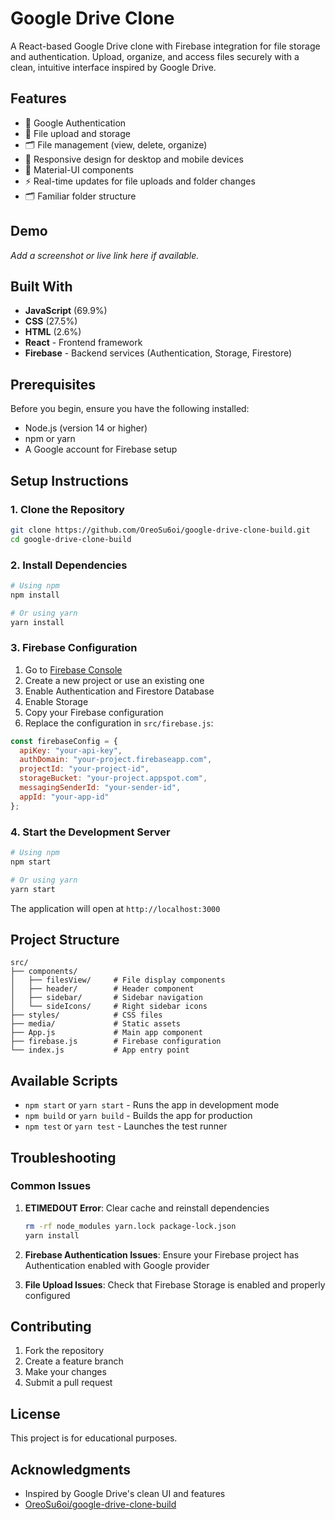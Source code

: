 # Google Drive Clone

A React-based Google Drive clone with Firebase integration for file storage and authentication. Upload, organize, and access files securely with a clean, intuitive interface inspired by Google Drive.

## Features

- 🔐 Google Authentication
- 📁 File upload and storage
- 🗂️ File management (view, delete, organize)
- 📱 Responsive design for desktop and mobile devices
- 🎨 Material-UI components
- ⚡ Real-time updates for file uploads and folder changes
- 🗂️ Familiar folder structure

## Demo

*Add a screenshot or live link here if available.*

## Built With

- **JavaScript** (69.9%)
- **CSS** (27.5%)
- **HTML** (2.6%)
- **React** - Frontend framework
- **Firebase** - Backend services (Authentication, Storage, Firestore)

## Prerequisites

Before you begin, ensure you have the following installed:
- Node.js (version 14 or higher)
- npm or yarn
- A Google account for Firebase setup

## Setup Instructions

### 1. Clone the Repository

```bash
git clone https://github.com/OreoSu6oi/google-drive-clone-build.git
cd google-drive-clone-build
```

### 2. Install Dependencies

```bash
# Using npm
npm install

# Or using yarn
yarn install
```

### 3. Firebase Configuration

1. Go to [Firebase Console](https://console.firebase.google.com/)
2. Create a new project or use an existing one
3. Enable Authentication and Firestore Database
4. Enable Storage
5. Copy your Firebase configuration
6. Replace the configuration in `src/firebase.js`:

```javascript
const firebaseConfig = {
  apiKey: "your-api-key",
  authDomain: "your-project.firebaseapp.com",
  projectId: "your-project-id",
  storageBucket: "your-project.appspot.com",
  messagingSenderId: "your-sender-id",
  appId: "your-app-id"
};
```

### 4. Start the Development Server

```bash
# Using npm
npm start

# Or using yarn
yarn start
```

The application will open at `http://localhost:3000`

## Project Structure

```
src/
├── components/
│   ├── filesView/     # File display components
│   ├── header/        # Header component
│   ├── sidebar/       # Sidebar navigation
│   └── sideIcons/     # Right sidebar icons
├── styles/            # CSS files
├── media/             # Static assets
├── App.js             # Main app component
├── firebase.js        # Firebase configuration
└── index.js           # App entry point
```

## Available Scripts

- `npm start` or `yarn start` - Runs the app in development mode
- `npm build` or `yarn build` - Builds the app for production
- `npm test` or `yarn test` - Launches the test runner

## Troubleshooting

### Common Issues

1. **ETIMEDOUT Error**: Clear cache and reinstall dependencies
   ```bash
   rm -rf node_modules yarn.lock package-lock.json
   yarn install
   ```

2. **Firebase Authentication Issues**: Ensure your Firebase project has Authentication enabled with Google provider

3. **File Upload Issues**: Check that Firebase Storage is enabled and properly configured

## Contributing

1. Fork the repository
2. Create a feature branch
3. Make your changes
4. Submit a pull request

## License

This project is for educational purposes.

## Acknowledgments

- Inspired by Google Drive's clean UI and features
- [OreoSu6oi/google-drive-clone-build](https://github.com/OreoSu6oi/google-drive-clone-build)
